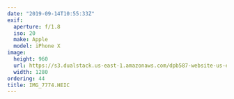 ```yaml
---
date: "2019-09-14T10:55:33Z"
exif:
  aperture: f/1.8
  iso: 20
  make: Apple
  model: iPhone X
image:
  height: 960
  url: https://s3.dualstack.us-east-1.amazonaws.com/dpb587-website-us-east-1/asset/gallery/2019-europe-trip/99c4e67c-cfa3-9d76-3c5c-1c6e9d984633~1280.jpg
  width: 1280
ordering: 44
title: IMG_7774.HEIC
---
```

